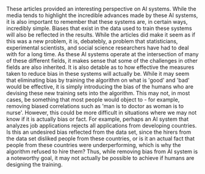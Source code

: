 These articles provided an interesting perspective on AI systems. While the media tends to highlight the incredible advances made by these AI systems, it is also important to remember that these systems are, in certain ways, incredibly simple. Biases that exist in the data used to train these systems will also be reflected in the results. While the articles did make it seem as if this was a new problem, it is, debatebly, a problem that statisticians, experimental scientists, and social science researchers have had to deal with for a long time. As these AI systems operate at the intersection of many of these different fields, it makes sense that some of the challenges in other fields are also inherited. It is also detable as to how effective the measures taken to reduce bias in these systems will actually be. While it may seem that eliminating bias by training the algorithm on what is 'good' and 'bad' would be effective, it is simply introducing the bias of the humans who are devising these new training sets into the algorithm. This may not, in most cases, be something that most people would object to - for example, removing biased correlations such as 'man is to doctor as woman is to nurse'. However, this could be more difficult in situations where we may not know if it is actually bias or fact. For example, perhaps an AI system that analyzes job applications rejects all applications from developing countries. Is this an undesired bias reflected from the data set, since the hirers from the data set disliked people from these countries, or is it an actual fact that people from these countries were underperforming, which is why the algorithm refused to hire them? Thus, while removing bias from AI system is a noteworthy goal, it may not actually be possible to achieve if humans are designing the training.
